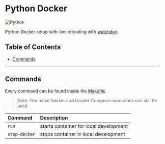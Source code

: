 # Python Docker

<img alt="Python" src="https://img.shields.io/badge/-Python-informational?style=for-the-badge&logo=python&logoColor=white&color=3776AB" />

Python Docker setup with live-reloading with [watchdog](https://github.com/gorakhargosh/watchdog)

## Table of Contents

* [Commands](#Commands)

---

## Commands

Every command can be found inside the [Makefile](Makefile).

> Note: The usual Docker and Docker Compose commands can still be used.

| Command         | Description                            |
|:----------------|:---------------------------------------|
| ``run``         | starts container for local development |
| ``stop-docker`` | stops container in local development   |